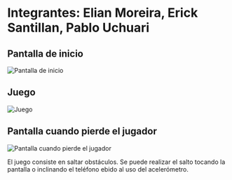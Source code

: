# Integrantes: Elian Moreira, Erick Santillan, Pablo Uchuari

## Pantalla de inicio
![Pantalla de inicio]([https://github.com/Elian027/GameLibgdx/blob/main/assets/117754199/d3dcc01c-d428-43ec-a01e-aa3284c2e106.png](https://github.com/Elian027/GameLibgdx/assets/117754199/d3dcc01c-d428-43ec-a01e-aa3284c2e106))

## Juego
![Juego]([https://github.com/Elian027/GameLibgdx/blob/main/assets/117754199/29d34fed-adef-4182-a767-05d9db96d1e2.png](https://github.com/Elian027/GameLibgdx/assets/117754199/29d34fed-adef-4182-a767-05d9db96d1e2))

## Pantalla cuando pierde el jugador
![Pantalla cuando pierde el jugador]([https://github.com/Elian027/GameLibgdx/blob/main/assets/117754199/0130bc1c-1c85-4c83-b5ec-19e3d2e6563e.png](https://github.com/Elian027/GameLibgdx/assets/117754199/0130bc1c-1c85-4c83-b5ec-19e3d2e6563e))

El juego consiste en saltar obstáculos. Se puede realizar el salto tocando la pantalla o inclinando el teléfono ebido al uso del acelerómetro.
